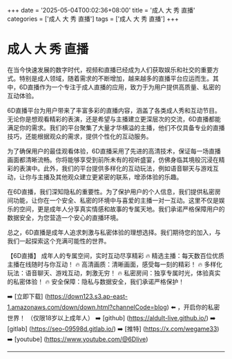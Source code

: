 +++
date = '2025-05-04T00:02:36+08:00'
title = '成人 大 秀 直播'
categories = ['成人 大 秀 直播']
tags = ['成人 大 秀 直播']
+++

# 成人 大 秀 直播

在当今快速发展的数字时代，视频和直播已经成为人们获取娱乐和社交的重要方式。特别是成人领域，随着需求的不断增加，越来越多的直播平台应运而生。其中，6D直播作为一个专注于成人直播的应用，致力于为用户提供高质量、私密的互动体验。

6D直播平台为用户带来了丰富多彩的直播内容，涵盖了各类成人秀和互动节目。无论你是想观看精彩的表演，还是希望与主播建立更深层次的交流，6D直播都能满足你的需求。我们的平台聚集了大量才华横溢的主播，他们不仅具备专业的直播技巧，还能根据观众的需求，提供个性化的互动服务。

为了确保用户的最佳观看体验，6D直播采用了先进的高清技术，保证每一场直播画面都清晰流畅。你将能够享受到前所未有的视听盛宴，仿佛身临其境般沉浸在精彩的表演中。此外，我们的平台提供多样化的互动玩法，例如语音聊天与游戏互动，让你与主播及其他观众建立更紧密的联系，增添体验的乐趣。

在6D直播，我们深知隐私的重要性。为了保护用户的个人信息，我们提供私密房间功能，让你在一个安全、私密的环境中与喜爱的主播一对一互动。这里不仅是娱乐的空间，更是成年人分享真实情感和故事的专属天地。我们承诺严格保障用户的数据安全，为您营造一个安心的直播环境。

总之，6D直播是成年人追求刺激与私密体验的理想选择。我们期待您的加入，与我们一起探索这个充满可能性的世界。

【6D直播】
成年人的专属空间，实时互动尽享精彩
🔥 精选主播：每天数百位优质主播在线随时与你互动！
🔥 高清画质：清晰画面，感受每一刻的精彩！
🔥 多样化玩法：语音聊天、游戏互动，刺激无穷！
🔥 私密房间：独享专属时光，体验真实的私密体验！
🔥 安全保障：隐私与数据安全，我们承诺严格保护！

➡️ [立即下载] (https://down123.s3.ap-east-1.amazonaws.com/down/down.html?channelCode=blog) ⬅️ ，开启你的私密世界！
（仅限18岁以上成年人）
➡️ [github] (https://aldult-live.github.io/)
➡️ [gitlab] (https://seo-09598d.gitlab.io/)
➡️ [推特] (https://x.com/wegame33)
➡️ [youtube] (https://www.youtube.com/@6Dlive)

---
